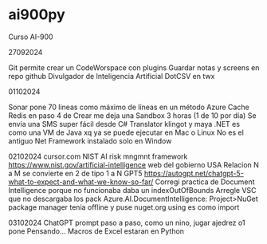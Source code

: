 # ai900py
Curso AI-900

27092024

Git permite crear un CodeWorspace con plugins
Guardar notas y screens en repo github
Divulgador de Inteligencia Artificial DotCSV en twx

01102024

Sonar pone 70 lineas como máximo de líneas en un método
Azure Cache Redis en paso 4 de Crear me deja una Sandbox 3 horas (1 de 10 por día)
Se envía una SMS super fácil desde C#
Translator klingot y maya
.NET es como una VM de Java xq ya se puede ejecutar en Mac o Linux
No es el antiguo Net Framework instalado solo en Window

02102024
cursor.com
NIST AI risk mngmnt framework https://www.nist.gov/artificial-intelligence web del gobierno USA
Relacion N a M se convierte en 2 de tipo 1 a N
GPT5 https://autogpt.net/chatgpt-5-what-to-expect-and-what-we-know-so-far/
Corregi practica de Document Intelligence porque no funcionaba daba un indexOutOfBounds
Arregle VSC que no descargaba los pack Azure.AI.DocumentIntelligence: Project>NuGet package manager tenia offline y puse nuget.org
using es como import

03102024
ChatGPT prompt paso a paso, como un nino, jugar ajedrez
o1 pone Pensando...
Macros de Excel estaran en Python
